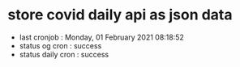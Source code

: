 # store covid daily api as json data

- last cronjob : Monday, 01 February 2021 08:18:52
- status og cron : success
- status daily cron : success
      
      